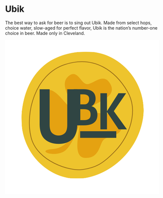 # Ubik

The best way to ask for beer is to sing out Ubik. Made from select hops, choice water, slow-aged for perfect flavor, Ubik is the nation’s number-one choice in beer. Made only in Cleveland.

![](ubik.png)